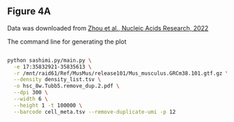 
## Figure 4A

Data was downloaded from [Zhou et al., Nucleic Acids Research, 2022](https://academic.oup.com/nar/article/50/11/e66/6548409)

The command line for generating the plot
```bash

python sashimi.py/main.py \
  -e 17:35832921-35835613 \
  -r /mnt/raid61/Ref/MusMus/release101/Mus_musculus.GRCm38.101.gtf.gz \
  --density density_list.tsv \
  -o hsc_8w.Tubb5.remove_dup.2.pdf \
  --dpi 300 \
  --width 6 \
  --height 1 -t 100000 \
  --barcode cell_meta.tsv --remove-duplicate-umi -p 12


```